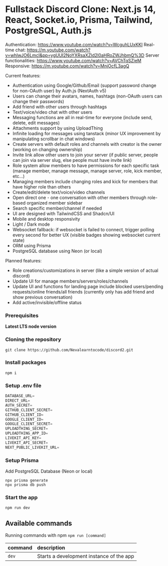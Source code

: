 # Fullstack Discord Clone: Next.js 14, React, Socket.io, Prisma, Tailwind, PostgreSQL, Auth.js

Authentication: https://www.youtube.com/watch?v=WcguhLUxKKI
Real-time chat: https://m.youtube.com/watch?v=whlwJO6LmcI&pp=ygUUI2NoYXRsaXZld2l0aHRoZWJhbmQ%3D
Server functionalities: https://www.youtube.com/watch?v=AVChTqSZieM
Responsive: https://m.youtube.com/watch?v=MnjOcfL3agQ

Current features:

- Authentication using Google/Github/Email (support password change for non-OAuth user) by Auth.js (NextAuth v5)
- Users can change their avatars, names, hashtags (non-OAuth users can change their passwords)
- Add friend with other users through hashtags
- Text/voice/video chat with other users
- Messaging functions are all in real-time for everyone (include send, delete, edit messages)
- Attachments support by using UploadThing
- Infinite loading for messages using tanstack (minor UX improvement by manipulating scrollbar in chat windows)
- Create servers with default roles and channels with creator is the owner (working on changing ownership)
- Invite link allow other users to join your server (if public server, people can join via server slug, else people must have invite link)
- Role system allow members to have permissions for each specific task (manage member, manage message, manage server, role, kick member, etc...)
- Managing members include changing roles and kick for members that have higher role than others
- Create/edit/delete text/voice/video channels
- Open direct one - one conversation with other members through role-based organized member sidebar
- Search specific member/channel if needed
- UI are designed with TailwindCSS and Shadcn/UI
- Mobile and desktop responsivity
- Light / Dark mode
- Websocket fallback: if websocket is failed to connect, trigger polling every second for better UX (visible badges showing websocket current state)
- ORM using Prisma
- PostgreSQL database using Neon (or local)

Planned features:

- Role creations/customizations in server (like a simple version of actual discord)
- Update UI for manage members/servers/roles/channels
- Update UI and functions for landing page include blocked users/pending requests/online friends/all friends (currently only has add friend and show previous conversation)
- Add active/invisible/offline status

### Prerequisites

**Latest LTS node version**

### Cloning the repository

```shell
git clone https://github.com/Nevalearntocode/discord2.git
```

### Install packages

```shell
npm i
```

### Setup .env file

```js
DATABASE_URL=
DIRECT_URL=
AUTH_SECRET=
GITHUB_CLIENT_SECRET=
GITHUB_CLIENT_ID=
GOOGLE_CLIENT_ID=
GOOGLE_CLIENT_SECRET=
UPLOADTHING_SECRET=
UPLOADTHING_APP_ID=
LIVEKIT_API_KEY=
LIVEKIT_API_SECRET=
NEXT_PUBLIC_LIVEKIT_URL=
```

### Setup Prisma

Add PostgreSQL Database (Neon or local)

```shell
npx prisma generate
npx prisma db push

```

### Start the app

```shell
npm run dev
```

## Available commands

Running commands with npm `npm run [command]`

| command | description                              |
| :------ | :--------------------------------------- |
| `dev`   | Starts a development instance of the app |

